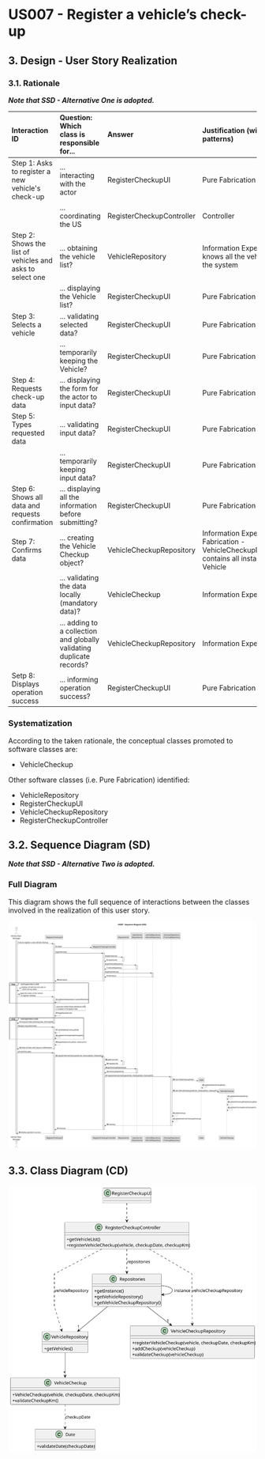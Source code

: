# US007 - Register a vehicle’s check-up

## 3. Design - User Story Realization

### 3.1. Rationale

_**Note that SSD - Alternative One is adopted.**_

| Interaction ID                                            | Question: Which class is responsible for...                           | Answer                    | Justification (with patterns)                                                                    |
|:----------------------------------------------------------|:----------------------------------------------------------------------|:--------------------------|:-------------------------------------------------------------------------------------------------|
| Step 1: Asks to register a new vehicle's check-up         | ... interacting with the actor                                        | RegisterCheckupUI         | Pure Fabrication                                                                                 |
|                                                           | ... coordinating the US                                               | RegisterCheckupController | Controller                                                                                       |
| Step 2: Shows the list of vehicles and asks to select one | ... obtaining the vehicle list?                                       | VehicleRepository         | Information Expert, it knows all the vehicles in the system                                      |  
|                                                           | ... displaying the Vehicle list?                                      | RegisterCheckupUI         | Pure Fabrication                                                                                 |
| Step 3: Selects a vehicle                                 | ... validating selected data?                                         | RegisterCheckupUI         | Pure Fabrication                                                                                 |
|                                                           | ... temporarily keeping the Vehicle?                                  | RegisterCheckupUI         | Pure Fabrication                                                                                 |
| Step 4: Requests check-up data                            | ... displaying the form for the actor to input data?                  | RegisterCheckupUI         | Pure Fabrication                                                                                 |
| Step 5: Types requested data                              | ... validating input data?                                            | RegisterCheckupUI         | Pure Fabrication                                                                                 |
|                                                           | ... temporarily keeping input data?                                   | RegisterCheckupUI         | Pure Fabrication                                                                                 |
| Step 6: Shows all data and requests confirmation          | ... displaying all the information before submitting?                 | RegisterCheckupUI         | Pure Fabrication                                                                                 |
| Step 7: Confirms data                                     | ... creating the Vehicle Checkup object?                              | VehicleCheckupRepository  | Information Expert/Pure Fabrication - VehicleCheckupRepository contains all instances of Vehicle |
|                                                           | ... validating the data locally (mandatory data)?                     | VehicleCheckup            | Information Expert                                                                               |
|                                                           | ... adding to a collection and globally validating duplicate records? | VehicleCheckupRepository  | Information Expert                                                                               | 
| Setp 8: Displays operation success                        | ... informing operation success?                                      | RegisterCheckupUI         | Pure Fabrication                                                                                 |

### Systematization ##

According to the taken rationale, the conceptual classes promoted to software classes are:

* VehicleCheckup

Other software classes (i.e. Pure Fabrication) identified:

* VehicleRepository
* RegisterCheckupUI
* VehicleCheckupRepository
* RegisterCheckupController

## 3.2. Sequence Diagram (SD)

_**Note that SSD - Alternative Two is adopted.**_

### Full Diagram

This diagram shows the full sequence of interactions between the classes involved in the realization of this user story.

![Sequence Diagram - Full](svg/us007-sequence-diagram-full.svg)

## 3.3. Class Diagram (CD)

![Class Diagram](svg/us007-class-diagram.svg)